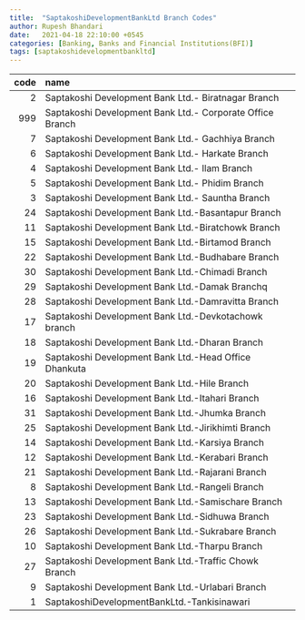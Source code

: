 ```yaml
---
title:  "SaptakoshiDevelopmentBankLtd Branch Codes"
author: Rupesh Bhandari
date:   2021-04-18 22:10:00 +0545
categories: [Banking, Banks and Financial Institutions(BFI)]
tags: [saptakoshidevelopmentbankltd]
---
```


|   code | name                                                      |
|-------:|:----------------------------------------------------------|
|      2 | Saptakoshi Development Bank Ltd.- Biratnagar  Branch      |
|    999 | Saptakoshi Development Bank Ltd.- Corporate Office Branch |
|      7 | Saptakoshi Development Bank Ltd.- Gachhiya Branch         |
|      6 | Saptakoshi Development Bank Ltd.- Harkate Branch          |
|      4 | Saptakoshi Development Bank Ltd.- Ilam Branch             |
|      5 | Saptakoshi Development Bank Ltd.- Phidim Branch           |
|      3 | Saptakoshi Development Bank Ltd.- Sauntha Branch          |
|     24 | Saptakoshi Development Bank Ltd.-Basantapur Branch        |
|     11 | Saptakoshi Development Bank Ltd.-Biratchowk Branch        |
|     15 | Saptakoshi Development Bank Ltd.-Birtamod Branch          |
|     22 | Saptakoshi Development Bank Ltd.-Budhabare Branch         |
|     30 | Saptakoshi Development Bank Ltd.-Chimadi Branch           |
|     29 | Saptakoshi Development Bank Ltd.-Damak Branchq            |
|     28 | Saptakoshi Development Bank Ltd.-Damravitta Branch        |
|     17 | Saptakoshi Development Bank Ltd.-Devkotachowk branch      |
|     18 | Saptakoshi Development Bank Ltd.-Dharan Branch            |
|     19 | Saptakoshi Development Bank Ltd.-Head Office Dhankuta     |
|     20 | Saptakoshi Development Bank Ltd.-Hile Branch              |
|     16 | Saptakoshi Development Bank Ltd.-Itahari Branch           |
|     31 | Saptakoshi Development Bank Ltd.-Jhumka Branch            |
|     25 | Saptakoshi Development Bank Ltd.-Jirikhimti Branch        |
|     14 | Saptakoshi Development Bank Ltd.-Karsiya Branch           |
|     12 | Saptakoshi Development Bank Ltd.-Kerabari Branch          |
|     21 | Saptakoshi Development Bank Ltd.-Rajarani Branch          |
|      8 | Saptakoshi Development Bank Ltd.-Rangeli Branch           |
|     13 | Saptakoshi Development Bank Ltd.-Samischare Branch        |
|     23 | Saptakoshi Development Bank Ltd.-Sidhuwa Branch           |
|     26 | Saptakoshi Development Bank Ltd.-Sukrabare Branch         |
|     10 | Saptakoshi Development Bank Ltd.-Tharpu Branch            |
|     27 | Saptakoshi Development Bank Ltd.-Traffic Chowk Branch     |
|      9 | Saptakoshi Development Bank Ltd.-Urlabari Branch          |
|      1 | SaptakoshiDevelopmentBankLtd.-Tankisinawari               |